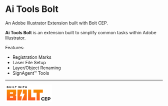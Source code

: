 # Ai Tools Bolt

An Adobe Illustrator Extension built with Bolt CEP.

**Ai Tools Bolt** is an extension built to simplify common tasks within Adobe Illustrator.

Features:

- Registration Marks
- Laser File Setup
- Layer/Object Renaming
- SignAgent™️ Tools

---

<a href="src/js/assets/built-with-bolt-cep/Built_With_BOLT_CEP_Logo_Black_V01.svg" target="_blank">
<img src="src/js/assets/built-with-bolt-cep/Built_With_BOLT_CEP_Logo_Black_V01.svg" width="150" /></a>
</div>
